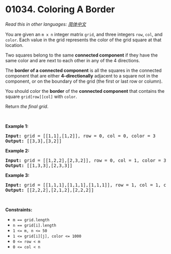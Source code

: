 # 01034. Coloring A Border

  _Read this in other languages:_
    [_简体中文_](README.zh-CN.md)

<p>You are given an <code>m x n</code> integer matrix <code>grid</code>, and three integers <code>row</code>, <code>col</code>, and <code>color</code>. Each value in the grid represents the color of the grid square at that location.</p>

<p>Two squares belong to the same <strong>connected component</strong> if they have the same color and are next to each other in any of the 4 directions.</p>

<p>The <strong>border of a connected component</strong> is all the squares in the connected component that are either <strong>4-directionally</strong> adjacent to a square not in the component, or on the boundary of the grid (the first or last row or column).</p>

<p>You should color the <strong>border</strong> of the <strong>connected component</strong> that contains the square <code>grid[row][col]</code> with <code>color</code>.</p>

<p>Return <em>the final grid</em>.</p>

<p>&nbsp;</p>
<p><strong>Example 1:</strong></p>
<pre><strong>Input:</strong> grid = [[1,1],[1,2]], row = 0, col = 0, color = 3
<strong>Output:</strong> [[3,3],[3,2]]
</pre><p><strong>Example 2:</strong></p>
<pre><strong>Input:</strong> grid = [[1,2,2],[2,3,2]], row = 0, col = 1, color = 3
<strong>Output:</strong> [[1,3,3],[2,3,3]]
</pre><p><strong>Example 3:</strong></p>
<pre><strong>Input:</strong> grid = [[1,1,1],[1,1,1],[1,1,1]], row = 1, col = 1, color = 2
<strong>Output:</strong> [[2,2,2],[2,1,2],[2,2,2]]
</pre>
<p>&nbsp;</p>
<p><strong>Constraints:</strong></p>

<ul>
	<li><code>m == grid.length</code></li>
	<li><code>n == grid[i].length</code></li>
	<li><code>1 &lt;= m, n &lt;= 50</code></li>
	<li><code>1 &lt;= grid[i][j], color &lt;= 1000</code></li>
	<li><code>0 &lt;= row &lt; m</code></li>
	<li><code>0 &lt;= col &lt; n</code></li>
</ul>
